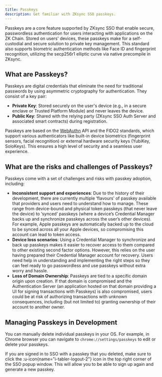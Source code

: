 ```yaml
---
title: Passkeys
description: Get familiar with ZKsync SSO passkeys.
---
```


Passkeys are a core feature supported by ZKsync SSO that enable secure,
passwordless authentication for users interacting with applications on the ZK Chain.
Stored on users' devices, these passkeys make for a self-custodial and secure solution to private key management.
This standard also supports biometric authentication methods like Face ID and fingerprint recognition,
utilizing the secp256r1 elliptic curve via native precompile in ZKsync.

## What are Passkeys?

Passkeys are digital credentials that eliminate the need for traditional passwords by using asymmetric cryptography for authentication.
They consist of a key pair:

- **Private Key**: Stored securely on the user's device (e.g., in a secure enclave or Trusted Platform Module) and never leaves the device.
- **Public Key**: Shared with the relying party (ZKsync SSO Auth Server and associated smart contracts) during registration.

Passkeys are based on the [WebAuthn](https://www.w3.org/TR/webauthn-2/) API and the FIDO2 standards,
which support various authenticators like built-in device biometrics (fingerprint sensors, facial recognition)
or external hardware security keys (YubiKey, SoloKeys). This ensures a high level of security and a seamless user experience.

## What are the risks and challenges of Passkeys?

Passkeys come with a set of challenges and risks with passkey adoption, including:

- **Inconsistent support and experiences**: Due to the history of their development, there are currently multiple ‘flavours’ of passkey available that
providers and users need to understand how to manage. These range from device-bound and physical token passkeys (that never leave the device) to
‘synced’ passkeys (where a device’s Credential Manager backs up and synchronize passkeys across the user’s other devices). For example, Apple
passkeys are automatically backed up to the cloud to be synced across all your Apple devices, so compromising this account can lead to token access.
- **Device loss scenarios**: Using a Credential Manager to synchronize and back up passkeys makes it easier to recover access to them compared to
other existing second factor options. However, this relies on the user having prepared their Credential Manager account for recovery. Users need
help in understanding and implementing the right steps so they can feel ready to go passwordless and use passkeys without extra worry and hassle.
- **Loss of Domain Ownership**: Passkeys are tied to a specific domain origin upon creation. If that domain is compromised and the Authentication
Server (an application hosted on that domain providing a UI for signing transactions with Passkeys) is also compromised, users could be at risk of
authorizing transactions with unknown consequences, including (but not limited to) granting ownership of their account to another owner.

## Managing Passkeys in Development

You can manually delete individual passkeys in your OS.
For example, in Chrome browser you can navigate to `chrome://settings/passkeys` to edit or delete your passkeys.

If you are signed in to SSO with a passkey that you deleted,
make sure to click the :u-icon{name="i-tabler-logout-2"} icon
in the top right corner of the SSO popup window.
This will allow you to be able to sign up again and generate a new passkey.
